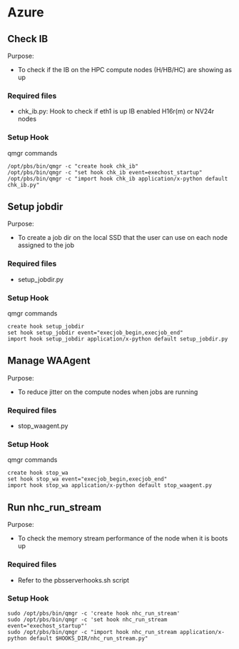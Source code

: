 # Azure

## Check IB
Purpose:
- To check if the IB on the HPC compute nodes (H/HB/HC) are showing as up

### Required files
- chk_ib.py: Hook to check if eth1 is up IB enabled H16r(m) or NV24r nodes

### Setup Hook
qmgr commands
```
/opt/pbs/bin/qmgr -c "create hook chk_ib"
/opt/pbs/bin/qmgr -c "set hook chk_ib event=exechost_startup"
/opt/pbs/bin/qmgr -c "import hook chk_ib application/x-python default chk_ib.py"
```

## Setup jobdir
Purpose:
- To create a job dir on the local SSD that the user can use on each node assigned to the job

### Required files
- setup_jobdir.py

### Setup Hook
qmgr commands
```
create hook setup_jobdir
set hook setup_jobdir event="execjob_begin,execjob_end"
import hook setup_jobdir application/x-python default setup_jobdir.py
```

## Manage WAAgent
Purpose:
- To reduce jitter on the compute nodes when jobs are running

### Required files
- stop_waagent.py

### Setup Hook
qmgr commands
```
create hook stop_wa
set hook stop_wa event="execjob_begin,execjob_end"
import hook stop_wa application/x-python default stop_waagent.py
```

## Run nhc_run_stream
Purpose:
- To check the memory stream performance of the node when it is boots up

### Required files
- Refer to the pbsserverhooks.sh script

### Setup Hook
```
sudo /opt/pbs/bin/qmgr -c 'create hook nhc_run_stream'
sudo /opt/pbs/bin/qmgr -c 'set hook nhc_run_stream event="exechost_startup"'
sudo /opt/pbs/bin/qmgr -c "import hook nhc_run_stream application/x-python default $HOOKS_DIR/nhc_run_stream.py"
```
